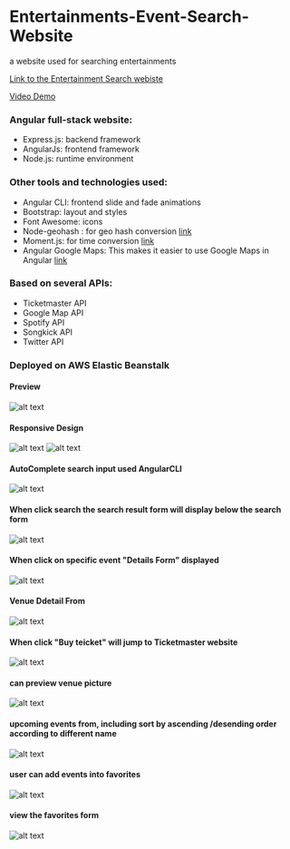 # Entertainments-Event-Search-Website
a website used for searching entertainments

[Link to the Entertainment Search webiste](http://yuzhu-hw8.us-east-2.elasticbeanstalk.com/)

[Video Demo](https://youtu.be/Ai9JYTwanc8)

### Angular full-stack website: 

* Express.js: backend framework
* AngularJs: frontend framework
* Node.js: runtime environment

### Other tools and technologies used:

* Angular CLI: frontend slide and fade animations
* Bootstrap: layout and styles
* Font Awesome: icons
* Node-geohash : for geo hash conversion [link](https://github.com/sunng87/node-geohash)
* Moment.js: for time conversion [link](http://momentjs.com/) 
* Angular Google Maps: This makes it easier to use Google Maps in Angular [link](https://angular-maps.com/)

### Based on several APIs: 
* Ticketmaster API
* Google Map API
* Spotify API
* Songkick API
* Twitter API

### Deployed on AWS Elastic Beanstalk 

#### Preview
![alt text](/Screen-shots/event%20search%20form.png)

#### Responsive Design
![alt text](/Screen-shots/response.png)
![alt text](/Screen-shots/responses.png)

#### AutoComplete search input used AngularCLI
![alt text](/Screen-shots/Auto-complete%20AngularCLI.png)

#### When click search the search result form will display below the search form
![alt text](/Screen-shots/search%20result%20form.png)

#### When click on specific event "Details Form" displayed
![alt text](/Screen-shots/Event%20Details%20Form.png)

#### Venue Ddetail From
![alt text](/Screen-shots/Venue%20Tab%20/%20Google%20Map.png)

#### When click "Buy teicket" will jump to Ticketmaster website
![alt text](/Screen-shots/Ticketmaster%20API.png)

#### can preview venue picture
![alt text](/Screen-shots/Venue%20view.png)

#### upcoming events from, including sort by ascending /desending order according to different name
![alt text](/Screen-shots/Upcoming%20card.png)

#### user can add events into favorites 
![alt text](/Screen-shots/Favorite%20part.png)

#### view the favorites form
![alt text](/Screen-shots/Favorites%20part.png)



